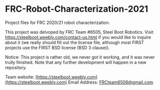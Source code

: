 # FRC-Robot-Characterization-2021
Project files for FRC 2020/21 robot characterization.

This project was delvoped by FRC Team #6505, Steel Boot Robotics. Visit https://steelboot.weebly.com/contact-us.html if you would like to inquire about it (we really should fill out the license file, although most FIRST projects use the FIRST BSD license (BSD 3 clause)).

Notice:  This project is rather old, we never got it working, and it was never trully finished.  Note that any further development will happen in a new repository.

Team website: [https://steelboot.weebly.com](https://steelboot.weebly.com) Email Address: [FRCteam6506@gmail.com](mailto:FRCteam6506@gmail.com)

